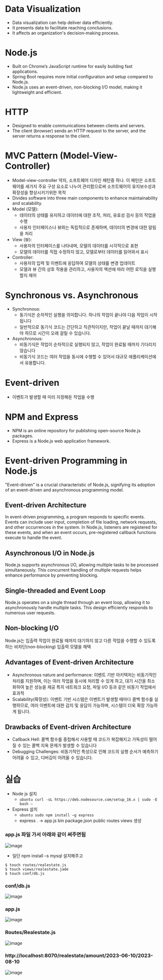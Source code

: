 
# Data Visualization

- Data visualization can help deliver data efficiently.
- It presents data to facilitate reaching conclusions.
- It affects an organization's decision-making process.

# Node.js

- Built on Chrome’s JavaScript runtime for easily building fast applications.
- Spring Boot requires more initial configuration and setup compared to Node.js.
- Node.js uses an event-driven, non-blocking I/O model, making it lightweight and efficient.

# HTTP

- Designed to enable communications between clients and servers.
- The client (browser) sends an HTTP request to the server, and the server returns a response to the client.

# MVC Pattern (Model-View-Controller)

- Model-view-controller 약자, 소프트웨어 디자인 패턴중 하나. 이 패턴은 소프트웨어를 세가지 주요 구성 요소로 나누어 관리함으로써 소프트웨어의 유지보수성과 확장성을 향상시키기위한 목적
- Divides software into three main components to enhance maintainability and scalability.
- Model (모델):
  - 데이터의 상태를 유지하고 데이터에 대한 조작, 처리, 유효성 검사 등의 작업을 수행
  - 사용자 인터페이스나 뷰와는 독립적으로 존재하며, 데이터의 변경에 대한 알림을 처리
- View (뷰):
  - 사용자의 인터페이스를 나타내며, 모델의 데이터를 시각적으로 표현
  - 모델의 데이터를 직접 수정하지 않고, 모델로부터 데이터를 읽어와서 표시
- Controller:
  - 사용자의 입력 및 이벤트에 응답하여 모델의 상태를 변경 업데이트
  - 모델과 뷰 간의 상호 작용을 관리하고, 사용자의 액션에 따라 어떤 로직을 실행할지 제어

# Synchronous vs. Asynchronous

- Synchronous:
  - 동기식은 순차적인 실행을 의미합니다. 하나의 작업이 끝나야 다음 작업이 시작됩니다
  - 일반적으로 동기식 코드는 간단하고 직관적이지만, 작업이 끝날 때까지 대기해야 하므로 시간이 오래 걸릴 수 있습니다.
- Asynchronous:
  - 비동기식은 작업이 순차적으로 실행되지 않고, 작업이 완료될 때까지 기다리지 않습니다
  - 비동기식 코드는 여러 작업을 동시에 수행할 수 있어서 대규모 애플리케이션에서 유용합니다.

# Event-driven

- 이벤트가 발생할 때 미리 지정해둔 작업을 수행

# NPM and Express

- NPM is an online repository for publishing open-source Node.js packages.
- Express is a Node.js web application framework.

# Event-driven Programming in Node.js

"Event-driven" is a crucial characteristic of Node.js, signifying its adoption of an event-driven and asynchronous programming model.

## Event-driven Architecture

In event-driven programming, a program responds to specific events. Events can include user input, completion of file loading, network requests, and other occurrences in the system. In Node.js, listeners are registered for these events, and when an event occurs, pre-registered callback functions execute to handle the event.

## Asynchronous I/O in Node.js

Node.js supports asynchronous I/O, allowing multiple tasks to be processed simultaneously. This concurrent handling of multiple requests helps enhance performance by preventing blocking.

## Single-threaded and Event Loop

Node.js operates on a single thread through an event loop, allowing it to asynchronously handle multiple tasks. This design efficiently responds to numerous user requests.

## Non-blocking I/O

Node.js는 입출력 작업이 완료될 때까지 대기하지 않고 다른 작업을 수행할 수 있도록 하는 비차단(non-blocking) 입출력 모델을 채택

## Advantages of Event-driven Architecture

- Asynchronous nature and performance: 이벤트 기반 아키텍처는 비동기적인 처리를 지원하며, 이는 여러 작업을 동시에 처리할 수 있게 하고, 대기 시간을 최소화하여 높은 성능을 제공 특히 네트워크 요청, 파일 I/O 등과 같은 비동기 작업에서 효과적
- Scalability(확장성): 이벤트 기반 시스템은 이벤트가 발생할 때마다 콜백 함수를 실행하므로, 여러 이벤트에 대한 감지 및 응답이 가능하며, 시스템이 더욱 확장 가능하게 됩니다.
## Drawbacks of Event-driven Architecture

- Callback Hell: 콜백 함수를 중첩해서 사용할 때 코드가 복잡해지고 가독성이 떨어질 수 있는 콜백 지옥 문제가 발생할 수 있습니다
- Debugging Challenges: 비동기적인 특성으로 인해 코드의 실행 순서가 예측하기 어려울 수 있고, 디버깅이 어려울 수 있습니다.

# 실습

- Node js 설치
  - ```ubuntu curl -sL https://deb.nodesource.com/setup_16.x | sudo -E bash – ```
- Express 설치
  - ```ubuntu sudo npm install –g express ```
  - express . -> app.js  bin  package.json  public  routes  views 생성

### app.js 파일 가서 아래와 같이 써주면됨
![image](https://github.com/jongjunkim/Big-Data-Pipeline-Study/blob/main/Data%20Visualization/Node.js/image/nodejs.PNG)

- 일단 npm install –s mysql 설치해주고
```ubuntu
$ touch routes/realestate.js
$ touch views/realestate.jade
$ touch conf/db.js
```
### conf/db.js
![image](https://github.com/jongjunkim/Big-Data-Pipeline-Study/blob/main/Data%20Visualization/Node.js/image/dbjs.png)

### app.js  
![image](https://github.com/jongjunkim/Big-Data-Pipeline-Study/blob/main/Data%20Visualization/Node.js/image/varrealestate.PNG)

### Routes/Realestate.js
![image](https://github.com/jongjunkim/Big-Data-Pipeline-Study/blob/main/Data%20Visualization/Node.js/image/realestatejs.PNG)

### http://localhost:8070/realestate/amount/2023-06-10/2023-08-10
![image](https://github.com/jongjunkim/Big-Data-Pipeline-Study/blob/main/Data%20Visualization/Node.js/image/localhost222.PNG)




